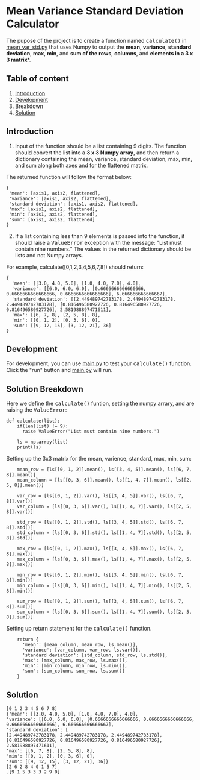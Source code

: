 # Mean Variance Standard Deviation Calculator

The pupose of the project is to create a function named <kbd>calculate()</kbd> in [mean_var_std.py](mean-var-std.py) that uses Numpy to output the **mean**, **variance**, **standard deviation**, **max**, **min**, and **sum of the rows**, **columns**, and **elements in a 3 x 3 matrix***.

## Table of content

1. [Introduction](#intro)
2. [Development](#dev)
3. [Breakdown](#break)
4. [Solution](#sol)


## Introduction<a name="intro"></a>
1. Input of the function should be a list containing 9 digits. The function should convert the list into a **3 x 3 Numpy array**, and then return a dictionary containing the mean, variance, standard deviation, max, min, and sum along both axes and for the flattened matrix.

The returned function will follow the format below:
 ```
 {
  'mean': [axis1, axis2, flattened],
  'variance': [axis1, axis2, flattened],
  'standard deviation': [axis1, axis2, flattened],
  'max': [axis1, axis2, flattened],
  'min': [axis1, axis2, flattened],
  'sum': [axis1, axis2, flattened]
}
 ```

2. If a list containing less than 9 elements is passed into the function, it should raise a <kbd>ValueError</kbd> exception with the message: "List must contain nine numbers." The values in the returned dictionary should be lists and not Numpy arrays.

For example, calculate([0,1,2,3,4,5,6,7,8]) should return:


```
{
  'mean': [[3.0, 4.0, 5.0], [1.0, 4.0, 7.0], 4.0],
  'variance': [[6.0, 6.0, 6.0], [0.6666666666666666, 0.6666666666666666, 0.6666666666666666], 6.666666666666667],
  'standard deviation': [[2.449489742783178, 2.449489742783178, 2.449489742783178], [0.816496580927726, 0.816496580927726, 0.816496580927726], 2.581988897471611],
  'max': [[6, 7, 8], [2, 5, 8], 8],
  'min': [[0, 1, 2], [0, 3, 6], 0],
  'sum': [[9, 12, 15], [3, 12, 21], 36]
}
```
## Development <a name="dev"></a>

For development, you can use [main.py](main.py) to test your <kbd>calculate()</kbd> function. Click the "run" button and [main.py](main.py) will run.

## Solution Breakdown <a name="break"></a>

Here we define the <kbd>calculate()</kbd> funtion, setting the numpy arrary, and are raising the <kbd>ValueError</kbd>:
```
def calculate(list):
    if(len(list) != 9):
      raise ValueError("List must contain nine numbers.")

    ls = np.array(list)
    print(ls)
```
Setting up the 3x3 matrix for the mean, varience, standard, max, min, sum:
```
    mean_row = [ls[[0, 1, 2]].mean(), ls[[3, 4, 5]].mean(), ls[[6, 7, 8]].mean()]
    mean_column = [ls[[0, 3, 6]].mean(), ls[[1, 4, 7]].mean(), ls[[2, 5, 8]].mean()]

    var_row = [ls[[0, 1, 2]].var(), ls[[3, 4, 5]].var(), ls[[6, 7, 8]].var()]
    var_column = [ls[[0, 3, 6]].var(), ls[[1, 4, 7]].var(), ls[[2, 5, 8]].var()]

    std_row = [ls[[0, 1, 2]].std(), ls[[3, 4, 5]].std(), ls[[6, 7, 8]].std()]
    std_column = [ls[[0, 3, 6]].std(), ls[[1, 4, 7]].std(), ls[[2, 5, 8]].std()]

    max_row = [ls[[0, 1, 2]].max(), ls[[3, 4, 5]].max(), ls[[6, 7, 8]].max()]
    max_column = [ls[[0, 3, 6]].max(), ls[[1, 4, 7]].max(), ls[[2, 5, 8]].max()]

    min_row = [ls[[0, 1, 2]].min(), ls[[3, 4, 5]].min(), ls[[6, 7, 8]].min()]
    min_column = [ls[[0, 3, 6]].min(), ls[[1, 4, 7]].min(), ls[[2, 5, 8]].min()]

    sum_row = [ls[[0, 1, 2]].sum(), ls[[3, 4, 5]].sum(), ls[[6, 7, 8]].sum()]
    sum_column = [ls[[0, 3, 6]].sum(), ls[[1, 4, 7]].sum(), ls[[2, 5, 8]].sum()]
```
Setting up return statement for the <kbd>calculate()</kbd> function.
```
    return {
      'mean': [mean_column, mean_row, ls.mean()],
      'variance': [var_column, var_row, ls.var()],
      'standard deviation': [std_column, std_row, ls.std()],
      'max': [max_column, max_row, ls.max()],
      'min': [min_column, min_row, ls.min()],
      'sum': [sum_column, sum_row, ls.sum()]
    }
```
## Solution <a name="sol"></a>
```
[0 1 2 3 4 5 6 7 8]
{'mean': [[3.0, 4.0, 5.0], [1.0, 4.0, 7.0], 4.0], 
'variance': [[6.0, 6.0, 6.0], [0.6666666666666666, 0.6666666666666666, 0.6666666666666666], 6.666666666666667], 
'standard deviation': [
[2.449489742783178, 2.449489742783178, 2.449489742783178],
[0.816496580927726, 0.816496580927726, 0.816496580927726], 2.581988897471611], 
'max': [[6, 7, 8], [2, 5, 8], 8], 
'min': [[0, 1, 2], [0, 3, 6], 0],
'sum': [[9, 12, 15], [3, 12, 21], 36]}
[2 6 2 8 4 0 1 5 7]
.[9 1 5 3 3 3 2 9 0]
```
